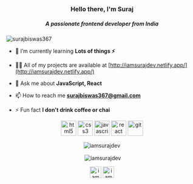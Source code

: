 <h3 align="center">Hello there, I'm Suraj</h3>
<h5 align="center">A passionate frontend developer from India</h5>

<p align="left"> <img src="https://komarev.com/ghpvc/?username=surajbiswas367" alt="surajbiswas367" /> </p>

- 🌱 I’m currently learning **Lots of things ⚡**

- 👨‍💻 All of my projects are available at [http://iamsurajdev.netlify.app/](http://iamsurajdev.netlify.app/)

- 💬 Ask me about **JavaScript, React**

- 📫 How to reach me **surajbiswas367@gmail.com**

- ⚡ Fun fact **I don't drink coffee or chai**

<p align="center"> 
  <img src="https://devicons.github.io/devicon/devicon.git/icons/html5/html5-original-wordmark.svg" alt="html5" width="40" height="40"/> 
  <img src="https://devicons.github.io/devicon/devicon.git/icons/css3/css3-original-wordmark.svg" alt="css3" width="40" height="40"/> 
  <img src="https://devicons.github.io/devicon/devicon.git/icons/javascript/javascript-original.svg" alt="javascript" width="40" height="40"/>
  <img src="https://devicons.github.io/devicon/devicon.git/icons/react/react-original-wordmark.svg" alt="react" width="40" height="40"/>
  <img src="https://devicons.github.io/devicon/devicon.git/icons/git/git-original-wordmark.svg" alt="git" width="40" height="40"/>
</p>
  
  <p align="center"><img align="center" src="https://github-readme-stats.vercel.app/api/top-langs/?username=iamsurajdev&layout=compact&hide=html" alt="iamsurajdev" /></p>

<p align="center">&nbsp;<img align="center" src="https://github-readme-stats.vercel.app/api?username=iamsurajdev&show_icons=true" alt="iamsurajdev" /></p>

<p align="center">
<a href="https://instagram.com/iamsuraj_dev" target="blank"><img align="center" src="https://cdn.jsdelivr.net/npm/simple-icons@3.0.1/icons/instagram.svg" alt="iamsuraj_dev" height="30" width="30" /></a>
  <a href="https://www.linkedin.com/in/suraj-biswas-824bb4176/" target="blank"><img align="center" src="https://cdn.jsdelivr.net/npm/simple-icons@3.0.1/icons/linkedin.svg" alt="iamsuraj_dev" height="30" width="30" /></a>
</p>
